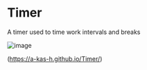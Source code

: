 # Timer
 A timer used to time work intervals and breaks

 ![image](https://github.com/a-kas-h/Pomodoro-Clock/assets/170423072/de90789f-2997-4702-b6d4-a9a58e314629)

(https://a-kas-h.github.io/Timer/)
